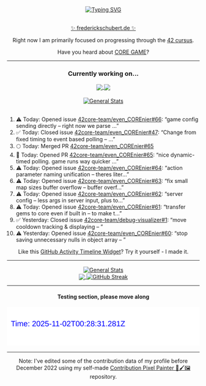 <div align="center">
	<a href="https://git.io/typing-svg"><img src="https://readme-typing-svg.demolab.com?font=Fira+Code&size=30&pause=1000&color=70A5FD&background=1A1B27&center=true&vCenter=true&repeat=false&random=false&width=550&lines=%F0%9F%91%8B+Hello+World!+I'm+Freddy!+%F0%9F%96%96" alt="Typing SVG" /></a>
</div>
<br>
<div align="center">
	<p></p><a href="https://frederickschubert.de">✨ frederickschubert.de ✨</a></p>
	<p>Right now I am primarily focused on progressing through the <a href="https://github.com/FreddyMSchubert/42_cursus">42 cursus</a>.</p>
	<p>Have you heard about <a href="https://coregame.de/">CORE GAME</a>?</p>
</div>

<hr>

<div align="center">

### Currently working on...

<!-- [![current_repo](https://github-readme-stats.vercel.app/api/pin/?username=FreddyMSchubert&repo=Crafty_Concoctions&theme=tokyonight)](https://github.com/FreddyMSchubert/Crafty_Concoctions) -->

<div align="center">
	<a href="https://github.com/Reptudn/42_transcendence" target="_blank">
		<img align="center" src="https://github-readme-stats.vercel.app/api/pin/?username=Reptudn&repo=42_transcendence&theme=tokyonight" />
	</a>
	<a href="https://github.com/42core-team/even_COREnier" target="_blank">
		<img align="center" src="https://github-readme-stats.vercel.app/api/pin/?username=42core-team&repo=even_COREnier&theme=tokyonight" />
	</a>
</div>

<br>

<div align="center">
	<a href="https://github.com/FreddyMSchubert/42_cursus" target="_blank">
		<img align="center" src="https://github-readme-stats.vercel.app/api/pin/?username=FreddyMSchubert&repo=42_cursus&theme=tokyonight" alt="General Stats" />
	</a>
</div>

<br>

<div align="left">
<ol>
<!-- ACTIVITY:START -->
<li>⚠️ Today: Opened issue <a href="https://github.com/42core-team/even_COREnier/issues/66">42core-team/even_COREnier#66</a>: “game config sending directly – right now we parse …”</li>
<li>✅ Today: Closed issue <a href="https://github.com/42core-team/even_COREnier/issues/47">42core-team/even_COREnier#47</a>: “Change from fixed timing to event based polling – …”</li>
<li>🌕 Today: Merged PR <a href="https://github.com/42core-team/even_COREnier/pull/65">42core-team/even_COREnier#65</a></li>
<li>🚀 Today: Opened PR <a href="https://github.com/42core-team/even_COREnier/pull/65">42core-team/even_COREnier#65</a>: “nice dynamic-timed polling. game runs way quicker …”</li>
<li>⚠️ Today: Opened issue <a href="https://github.com/42core-team/even_COREnier/issues/64">42core-team/even_COREnier#64</a>: “action parameter naming unification – theres liter…”</li>
<li>⚠️ Today: Opened issue <a href="https://github.com/42core-team/even_COREnier/issues/63">42core-team/even_COREnier#63</a>: “fix small map sizes buffer overflow – buffer overf…”</li>
<li>⚠️ Today: Opened issue <a href="https://github.com/42core-team/even_COREnier/issues/62">42core-team/even_COREnier#62</a>: “server config – less args in server input, plus to…”</li>
<li>⚠️ Today: Opened issue <a href="https://github.com/42core-team/even_COREnier/issues/61">42core-team/even_COREnier#61</a>: “transfer gems to core even if built in – to make t…”</li>
<li>✅ Yesterday: Closed issue <a href="https://github.com/42core-team/debug-visualizer/issues/1">42core-team/debug-visualizer#1</a>: “move cooldown tracking & displaying – ”</li>
<li>⚠️ Yesterday: Opened issue <a href="https://github.com/42core-team/even_COREnier/issues/60">42core-team/even_COREnier#60</a>: “stop saving unnecessary nulls in object array – ”</li>
<!-- ACTIVITY:END -->
</ol>
</div>

Like this [GitHub Activity Timeline Widget](https://github.com/FreddyMSchubert/github-activity-timeline)? Try it yourself - I made it.

<hr>

<div align="center">
	<a href="https://github.com/anuraghazra/github-readme-stats" target="_blank">
		<img height=200 align="center" src="https://github-readme-stats.vercel.app/api?username=FreddyMSchubert&show_icons=true&theme=tokyonight&card_width=650" alt="General Stats" />
	</a>
</div>

<div align="center">
	<a href="https://github.com/anuraghazra/github-readme-stats" target="_blank">
		<img height=200 align="center" src="https://github-readme-stats.vercel.app/api/top-langs/?username=FreddyMSchubert&layout=donut&theme=tokyonight&card_width=320">
	</a>
	<a href="https://github.com/DenverCoder1/github-readme-streak-stats" target="_blank">
		<img height=200 align="center" src="https://streak-stats.demolab.com?user=FreddyMSchubert&theme=tokyonight&date_format=j%20M%5B%20Y%5D&card_width=320&card_height=200&hide_total_contributions=true" alt="GitHub Streak" />
	</a>
</div>

<hr>

#### Testing section, please move along

![GitHub Defenders SVG](https://github.com/FreddyMSchubert/FreddyMSchubert/blob/github_defenders_output/output.svg)

<hr>

Note: I've edited some of the contribution data of my profile before December 2022 using my self-made [Contribution Pixel Painter 🎨🖌️🖼️](https://github.com/FreddyMSchubert/contribution-pixel-painter) repository.

